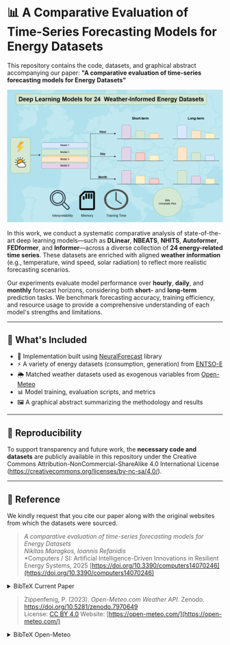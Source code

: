 # 📊 A Comparative Evaluation of Time-Series Forecasting Models for Energy Datasets

This repository contains the code, datasets, and graphical abstract accompanying our paper:  **"A comparative evaluation of time-series forecasting models for Energy Datasets"**

![Graphical Abstract](Figures/grph_abst_final.PNG)

In this work, we conduct a systematic comparative analysis of state-of-the-art deep learning models—such as **DLinear**, **NBEATS**, **NHITS**, **Autoformer**, **FEDformer**, and **Informer**—across a diverse collection of **24 energy-related time series**. These datasets are enriched with aligned **weather information** (e.g., temperature, wind speed, solar radiation) to reflect more realistic forecasting scenarios.

Our experiments evaluate model performance over **hourly**, **daily**, and **monthly** forecast horizons, considering both **short-** and **long-term** prediction tasks. We benchmark forecasting accuracy, training efficiency, and resource usage to provide a comprehensive understanding of each model's strengths and limitations.

---

## 📁 What's Included

- 🧠 Implementation built using [NeuralForecast](https://github.com/Nixtla/neuralforecast) library  
- ⚡ A variety of energy datasets (consumption, generation) from [ENTSO-E](https://www.entsoe.eu/)
- 🌦️ Matched weather datasets used as exogenous variables from [Open-Meteo](https://open-meteo.com/)
- 📊 Model training, evaluation scripts, and metrics  
- 🖼️ A graphical abstract summarizing the methodology and results  

---

## 🔁 Reproducibility

To support transparency and future work, the **necessary code and datasets** are publicly available in this repository
under the Creative Commons Attribution-NonCommercial-ShareAlike 4.0 International License (https://creativecommons.org/licenses/by-nc-sa/4.0/).

---

## 📄 Reference
We kindly request that you cite our paper along with the original websites from which the datasets were sourced.

> *A comparative evaluation of time-series forecasting models for Energy Datasets*  
> *Nikitas Maragkos, Ioannis Refanidis*  
> *Computers / SI: Artificial Intelligence-Driven Innovations in Resilient Energy Systems, 2025 
> [https://doi.org/10.3390/computers14070246](https://doi.org/10.3390/computers14070246)

<details> <summary>BibTeX Current Paper</summary>
@article{maragkos2025comparative,
  title={A Comparative Evaluation of Time-Series Forecasting Models for Energy Datasets},
  author={Maragkos, Nikitas and Refanidis, Ioannis},
  journal={Computers},
  volume={14},
  number={7},
  pages={246},
  year={2025},
  publisher={MDPI}
}
</details>


> Zippenfenig, P. (2023). *Open-Meteo.com Weather API*. Zenodo. https://doi.org/10.5281/zenodo.7970649  
> License: [CC BY 4.0](https://creativecommons.org/licenses/by/4.0/)
Website: [https://open-meteo.com/](https://open-meteo.com/)

<details> <summary>BibTeX Open-Meteo</summary>
@software{Zippenfenig_Open-Meteo,
  author = {Zippenfenig, Patrick},
  doi = {10.5281/zenodo.7970649},
  license = {CC-BY-4.0},
  title = {Open-Meteo.com Weather API},
  year = {2023},
  copyright = {Creative Commons Attribution 4.0 International},
  url = {https://open-meteo.com/}
}
</details>
